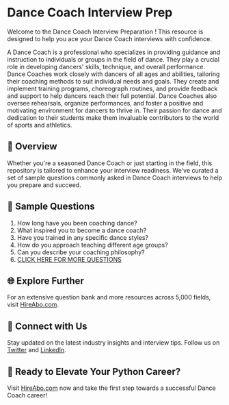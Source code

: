 # Dance Coach Interview Prep

Welcome to the Dance Coach Interview Preparation ! This resource is designed to help you ace your Dance Coach interviews with confidence.

A Dance Coach is a professional who specializes in providing guidance and instruction to individuals or groups in the field of dance. They play a crucial role in developing dancers' skills, technique, and overall performance. Dance Coaches work closely with dancers of all ages and abilities, tailoring their coaching methods to suit individual needs and goals. They create and implement training programs, choreograph routines, and provide feedback and support to help dancers reach their full potential. Dance Coaches also oversee rehearsals, organize performances, and foster a positive and motivating environment for dancers to thrive in. Their passion for dance and dedication to their students make them invaluable contributors to the world of sports and athletics.

## 🚀 Overview

Whether you're a seasoned Dance Coach or just starting in the field, this repository is tailored to enhance your interview readiness. We've curated a set of sample questions commonly asked in Dance Coach interviews to help you prepare and succeed.

## 📝 Sample Questions

1. How long have you been coaching dance?
2. What inspired you to become a dance coach?
3. Have you trained in any specific dance styles?
4. How do you approach teaching different age groups?
5. Can you describe your coaching philosophy?
6. [CLICK HERE FOR MORE QUESTIONS](https://hireabo.com/job/15_0_17/Dance%20Coach)

## 🌐 Explore Further

For an extensive question bank and more resources across 5,000 fields, visit [HireAbo.com](https://www.hireabo.com).

## 📱 Connect with Us

Stay updated on the latest industry insights and interview tips. Follow us on [Twitter](https://twitter.com/hireabo) and [LinkedIn](https://www.linkedin.com/in/hire-abo-3609972a8/).

## 🚀 Ready to Elevate Your Python Career?

Visit [HireAbo.com](https://www.hireabo.com) now and take the first step towards a successful Dance Coach career!